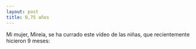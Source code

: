 ```yaml
---
layout: post
title: 0,75 años
---
```


Mi mujer, Mireia, se ha currado este vídeo de las niñas, que recientemente hicieron 9 meses:

<script type="text/javascript" src="http://widgets.clearspring.com/o/46928cc51133af17/49136dd36ccd78ec/46928cc5788deb29/9230d096/-cpid/2d684f0739c0d5c1/autostart/false/repeat/false/widget.js"></script>

